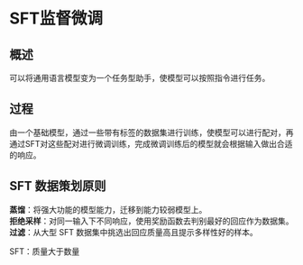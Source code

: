 # SFT监督微调 
## 概述
可以将通用语言模型变为一个任务型助手，使模型可以按照指令进行任务。  
## 过程
由一个基础模型，通过一些带有标签的数据集进行训练，使模型可以进行配对，再通过SFT对这些配对进行微调训练，完成微调训练后的模型就会根据输入做出合适的响应。
## SFT 数据策划原则
 **蒸馏**：将强大功能的模型能力，迁移到能力较弱模型上。  
 **拒绝采样**：对同一输入下不同响应，使用奖励函数去判别最好的回应作为数据集。  
 **过滤**：从大型 SFT 数据集中挑选出回应质量高且提示多样性好的样本。  

SFT：质量大于数量
